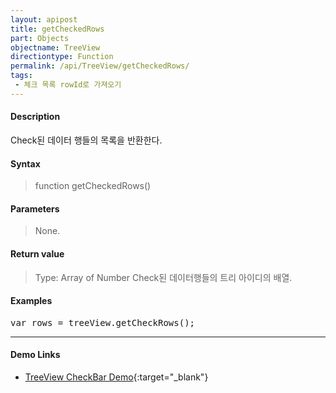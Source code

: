 ```yaml
---
layout: apipost
title: getCheckedRows
part: Objects
objectname: TreeView
directiontype: Function
permalink: /api/TreeView/getCheckedRows/
tags:
 - 체크 목록 rowId로 가져오기
---
```



#### Description

 Check된 데이터 행들의 목록을 반환한다.

#### Syntax

> function getCheckedRows()

#### Parameters

> None.

#### Return value

> Type: Array of Number
> Check된 데이터행들의 트리 아이디의 배열.

#### Examples 

<pre class="prettyprint">
var rows = treeView.getCheckRows();
</pre>

---

#### Demo Links

* [TreeView CheckBar Demo](http://demo.realgrid.com/Tree/TreeCheckBox){:target="_blank"}    

